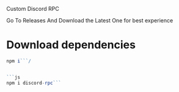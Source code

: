 Custom Discord RPC 

Go To Releases And Download the Latest One for best experience

# Download dependencies

```js
npm i```/


```js
npm i discord-rpc```
